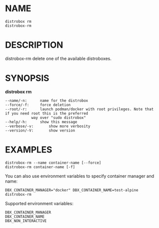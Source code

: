 <!-- markdownlint-disable MD010 MD036 -->
# NAME

	distrobox rm
	distrobox-rm

# DESCRIPTION

distrobox-rm delete one of the available distroboxes.

# SYNOPSIS

**distrobox rm**

	--name/-n:		name for the distrobox
	--force/-f:		force deletion
	--root/-r:		launch podman/docker with root privileges. Note that if you need root this is the preferred
				way over "sudo distrobox"
	--help/-h:		show this message
	--verbose/-v:		show more verbosity
	--version/-V:		show version

# EXAMPLES

	distrobox-rm --name container-name [--force]
	distrobox-rm container-name [-f]

You can also use environment variables to specify container manager and name:

	DBX_CONTAINER_MANAGER="docker" DBX_CONTAINER_NAME=test-alpine distrobox-rm

Supported environment variables:

	DBX_CONTAINER_MANAGER
	DBX_CONTAINER_NAME
	DBX_NON_INTERACTIVE
